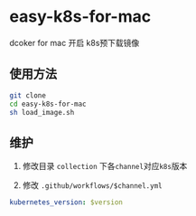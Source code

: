 # easy-k8s-for-mac
dcoker for mac 开启 k8s预下载镜像

## 使用方法
```sh
git clone 
cd easy-k8s-for-mac
sh load_image.sh
```

## 维护

1. 修改目录 `collection` 下各`channel`对应`k8s`版本

2. 修改 `.github/workflows/$channel.yml`
```yaml
kubernetes_version: $version
```
